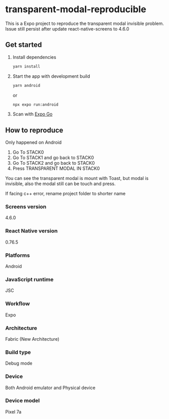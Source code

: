 # transparent-modal-reproducible

This is a Expo project to reproduce the transparent modal invisible problem.
Issue still persist after update react-native-screens to 4.6.0

## Get started

1. Install dependencies

   ```bash
   yarn install
   ```

2. Start the app with development build

   ```bash
   yarn android 
   ```

   or

   ```bash
   npx expo run:android
   ```

3. Scan with [Expo Go](https://expo.dev/go)

## How to reproduce

Only happened on Android

1. Go To STACK0
2. Go To STACK1 and go back to STACK0
3. Go To STACK2 and go back to STACK0
4. Press TRANSPARENT MODAL IN STACK0

You can see the transparent modal is mount with Toast, but modal is invisible, also the modal still can be touch and press.

If facing c++ error, rename project folder to shorter name

### Screens version

4.6.0

### React Native version

0.76.5

### Platforms

Android

### JavaScript runtime

JSC

### Workflow

Expo

### Architecture

Fabric (New Architecture)

### Build type

Debug mode

### Device

Both Android emulator and Physical device

### Device model

Pixel 7a
